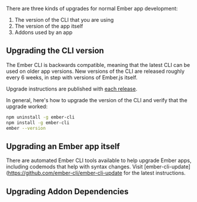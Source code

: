 There are three kinds of upgrades for normal Ember app development: 

1. The version of the CLI that you are using
2. The version of the app itself
3. Addons used by an app

## Upgrading the CLI version

The Ember CLI is backwards compatible, meaning that the latest CLI can be used on older app versions. New versions of the CLI are released roughly every 6 weeks, in step with versions of Ember.js itself.

Upgrade instructions are published with [each release](https://github.com/ember-cli/ember-cli/releases).

In general, here's how to upgrade the version of the CLI and verify that the upgrade worked:

```bash
npm uninstall -g ember-cli
npm install -g ember-cli
ember --version
```

## Upgrading an Ember app itself

There are automated Ember CLI tools available to help upgrade Ember apps, including codemods that help with syntax changes. Visit
[ember-cli-update](https://github.com/ember-cli/ember-cli-update for the latest instructions.

<!-- Needs a section that describes a common upgrade experience, explains deprecations, links to Deprecations site, and hints that upgrades to get new features or jump major versions require changes to the codebase. Common misconception is that you can just jump versions in package.json. Pull in info from https://ember-cli.com/user-guide/#upgrading  -->

## Upgrading Addon Dependencies

<!-- very brief guidance on how to approach addons, and a note that sometimes deprecation warnings come from outdated addons rather than your app -->